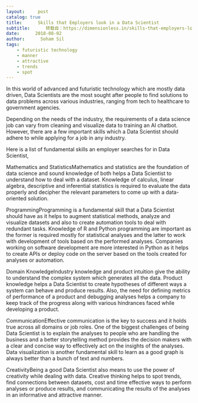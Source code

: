 ```yaml
---
layout:     post
catalog: true
title:      Skills that Employers look in a Data Scientist
subtitle:      转载自：https://dimensionless.in/skills-that-employers-look-in-a-data-scientist/
date:      2018-08-02
author:      Soham Sil
tags:
    - futuristic technology
    - manner
    - attractive
    - trends
    - spot
---
```


In this world of advanced and futuristic technology which are mostly data driven, Data Scientists are the most sought after people to find solutions to data problems across various industries, ranging from tech to healthcare to government agencies.

Depending on the needs of the industry, the requirements of a data science job can vary from cleaning and visualize data to training an AI chatbot. However, there are a few important skills which a Data Scientist should adhere to while applying for a job in any industry.

Here is a list of fundamental skills an employer searches for in Data Scientist, 

Mathematics and StatisticsMathematics and statistics are the foundation of data science and sound knowledge of both helps a Data Scientist to understand how to deal with a dataset. Knowledge of calculus, linear algebra, descriptive and inferential statistics is required to evaluate the data properly and decipher the relevant parameters to come up with a data-oriented solution.

ProgrammingProgramming is a fundamental skill that a Data Scientist should have as it helps to augment statistical methods, analyze and visualize datasets and also to create automation tools to deal with redundant tasks. Knowledge of R and Python programming are important as the former is required mostly for statistical analyses and the latter to work with development of tools based on the performed analyses. Companies working on software development are more interested in Python as it helps to create APIs or deploy code on the server based on the tools created for analyses or automation. 

Domain KnowledgeIndustry knowledge and product intuition give the ability to understand the complex system which generates all the data. Product knowledge helps a Data Scientist to create hypotheses of different ways a system can behave and produce results. Also, the need for defining metrics of performance of a product and debugging analyses helps a company to keep track of the progress along with various hindrances faced while developing a product. 

CommunicationEffective communication is the key to success and it holds true across all domains or job roles. One of the biggest challenges of being Data Scientist is to explain the analyses to people who are handling the business and a better storytelling method provides the decision makers with a clear and concise way to effectively act on the insights of the analyses. Data visualization is another fundamental skill to learn as a good graph is always better than a bunch of text and numbers.

CreativityBeing a good Data Scientist also means to use the power of creativity while dealing with data. Creative thinking helps to spot trends, find connections between datasets, cost and time effective ways to perform analyses or produce results, and communicating the results of the analyses in an informative and attractive manner.

